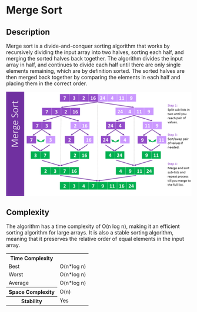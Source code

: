 # Merge Sort

## Description

Merge sort is a divide-and-conquer sorting algorithm that works by recursively dividing the input array into two halves, sorting each half, and merging the sorted halves back together. The algorithm divides the input array in half, and continues to divide each half until there are only single elements remaining, which are by definition sorted. The sorted halves are then merged back together by comparing the elements in each half and placing them in the correct order.

![Merge Sort](merge-sort.png)

## Complexity

The algorithm has a time complexity of O(n log n), making it an efficient sorting algorithm for large arrays. It is also a stable sorting algorithm, meaning that it preserves the relative order of equal elements in the input array.

<table border="0"><tbody>
<tr><th><strong>Time Complexity</strong></th>
<td>&nbsp;</td>
</tr><tr><td>Best</td>
	<td>O(n*log n)</td>
</tr><tr><td>Worst</td>
	<td>O(n*log n)</td>
</tr><tr><td>Average</td>
	<td>O(n*log n)</td>
</tr><tr><th><strong>Space Complexity</strong></th>
	<td>O(n)</td>
</tr><tr><th><strong>Stability</strong></th>
	<td>Yes</td>
</tr></tbody>
</table>

